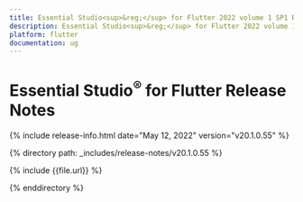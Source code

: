 ```yaml
---
title: Essential Studio<sup>&reg;</sup> for Flutter 2022 volume 1 SP1 Release Notes  
description: Essential Studio<sup>&reg;</sup> for Flutter 2022 volume 1 SP1 Release Notes  
platform: flutter
documentation: ug
---
```


# Essential Studio<sup>&reg;</sup> for Flutter Release Notes  

{% include release-info.html date="May 12, 2022" version="v20.1.0.55" %} 

{% directory path: _includes/release-notes/v20.1.0.55 %}

{% include {{file.url}} %}

{% enddirectory %}